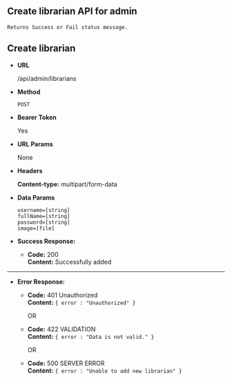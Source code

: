 **Create librarian API for admin**
----
    Returns Success or Fail status message.

## Create librarian

* **URL**

  /api/admin/librarians

* **Method**

  `POST`

* **Bearer Token**

  Yes

* **URL Params**

    None

* **Headers**

    **Content-type:** multipart/form-data

* **Data Params**

  `username=[string]` <br/>
  `fullName=[string]` <br/>
  `password=[string]` <br/>
  `image=[file]` <br/>

* **Success Response:**

    * **Code:** 200 <br/>
      **Content:** Successfully added
    
----

* **Error Response:**

    * **Code:** 401 Unauthorized <br />
      **Content:** `{ error : "Unauthorized" }`

      OR

    * **Code:** 422 VALIDATION <br />
      **Content:** `{ error : "Data is not valid." }`

      OR

    * **Code:** 500 SERVER ERROR <br />
      **Content:** `{ error : "Unable to add new librarian" }`

